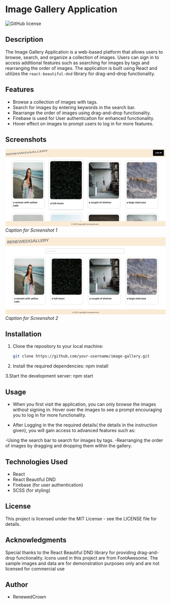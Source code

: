 # Image Gallery Application

![GitHub license](https://img.shields.io/badge/license-MIT-blue.svg)

## Description

The Image Gallery Application is a web-based platform that allows users to browse, search, and organize a collection of images. Users can sign in to access additional features such as searching for images by tags and rearranging the order of images. The application is built using React and utilizes the `react-beautiful-dnd` library for drag-and-drop functionality.

## Features

- Browse a collection of images with tags.
- Search for images by entering keywords in the search bar.
- Rearrange the order of images using drag-and-drop functionality.
- Firebase is used for User authentication for enhanced functionality.
- Hover effect on images to prompt users to log in for more features.

## Screenshots

![Screenshot 1](./src//Assets//homepage-1.png)
_Caption for Screenshot 1_

![Screenshot 2](./src//Assets/homepage.png)
_Caption for Screenshot 2_

## Installation

1. Clone the repository to your local machine:

   ```bash
   git clone https://github.com/your-username/image-gallery.git
   ```

2. Install the required dependencies:
   npm install

3.Start the development server:
npm start

## Usage

- When you first visit the application, you can only browse the images without signing in. Hover over the images to see a prompt encouraging you to log in for more functionality.

- After Logging in the the required details( the details in the instruction given), you will gain access to advanced features such as:

-Using the search bar to search for images by tags.
-Rearranging the order of images by dragging and dropping them within the gallery.

## Technologies Used

- React
- React Beautiful DND
- Firebase (for user authentication)
- SCSS (for styling)

## License

This project is licensed under the MIT License - see the LICENSE file for details.

## Acknowledgments

Special thanks to the React Beautiful DND library for providing drag-and-drop functionality.
Icons used in this project are from FontAwesome.
The sample images and data are for demonstration purposes only and are not licensed for commercial use

## Author
- RenewedCrown